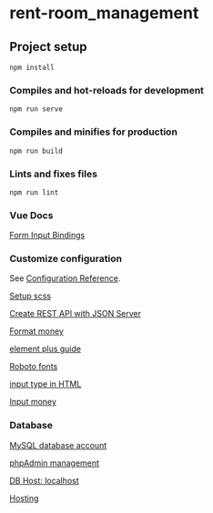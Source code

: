 # rent-room_management

## Project setup

```
npm install
```

### Compiles and hot-reloads for development

```
npm run serve
```

### Compiles and minifies for production

```
npm run build
```

### Lints and fixes files

```
npm run lint
```

### Vue Docs

[Form Input Bindings](https://vuejs.org/guide/essentials/forms.html)

### Customize configuration

See [Configuration Reference](https://cli.vuejs.org/config/).

[Setup scss](https://viblo.asia/p/using-sassscss-in-vuejs-m68Z0enzlkG)

[Create REST API with JSON Server](https://viblo.asia/p/cach-tao-rest-api-voi-json-server-GrLZDWvOKk0)

[Format money](https://www.freecodecamp.org/news/how-to-format-number-as-currency-in-javascript-one-line-of-code/)

[element plus guide](https://element-plus.org/en-US/guide/quickstart.html#global-configuration)

[Roboto fonts](https://fonts.google.com/specimen/Roboto?preview.text=vue&preview.text_type=custom&subset=vietnamese&noto.script=Latn)

[input type in HTML](https://developer.mozilla.org/en-US/docs/Web/HTML/Element/input#Form_%3Cinput%3E_types)

[Input money](https://dm4t2.github.io/vue-currency-input/guide.html)

### Database

[MySQL database account](https://www.freesqldatabase.com/account/)

[phpAdmin management](https://www.phpmyadmin.co/)

[DB Host: localhost](https://www.000webhost.com/members/website/rent-house-managent/database)

[Hosting](https://somee.com/)
